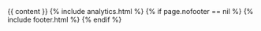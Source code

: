 <!DOCTYPE html>
<html lang="en">
<head>
  <script type="text/javascript">
         var path = location.pathname.replace(/^\/(.*)\/$/g, '$1');
         var redirects = {
           'faq': '/faq/introduction',
           'faq/#advanced': '/faq/advanced',
           'faq/#basic': '/faq/basic',
           'faq/#introdcution': '/faq/introduction',
           'intro': '/intro/welcome',
           'intro/#customizing': '/intro/appdev',
           'intro/#explore': '/intro/explore',
           'intro/#howworks': '/intro/howworks',
           'intro/#next': '/intro/next',
           'intro/#welcome': '/intro/welcome',
           'tutorials/videos': '/tutorials/videos/welcome',
           'tutorials/videos/#advancedtutorial': '/tutorials/videos/advancedtutorial',
           'tutorials/videos/#basictutorial': '/tutorials/videos/basictutorial',
           'tutorials/videos/#developertutorial': '/tutorials/videos/developertutorial',
           'tutorials/videos/#intro': '/tutorials/videos/intro',
           'tutorials/videos/#walkthrough': '/tutorials/videos/walkthrough',
           'tutorials/videos/#welcome': '/tutorials/videos/welcome',
           'tutorials/walkthroughs': '/tutorials/walkthroughs/eventmanager',
           'tutorials/walkthroughs/#moviemanager': '/tutorials/walkthroughs/moviemanager',
           'tutorials/walkthroughs/#servicetracker': '/tutorials/walkthroughs/servicetracker',
           'userguide': '/userguide/introduction',
           'userguide/#actions': '/userguide/actions',
           'userguide/#docker': '/userguide/docker',
           'userguide/#forms': '/userguide/forms',
           'userguide/#groups': '/userguide/groups',
           'userguide/#introduction': '/userguide/introduction',
           'userguide/#projects': '/userguide/projects',
           'userguide/#submissions': '/userguide/submissions',
           'userguide/#teams': '/userguide/teams',
           'userguide/#project-templates': '/userguide/project-templates',
           'userguide/#env': '/userguide/environment-switcher',
           'userguide/#existing-resource-fields': '/userguide/existing-resource-fields',
           'userguide/#form-components': '/userguide/form-components',
           'userguide/#layout-components': '/userguide/layout-components',
           'userguide/#roles-and-permissions': '/userguide/roles-and-permissions',
           'integrations': '/developer/integrations/start',
           'integrations/#linkedin': '/integrations/oauth/#linkedin',
           'intro/#deployapp': '/intro/customizing/#deployapp',
           'intro/#modifyapp': '/intro/customizing/#modifyapp',
           'intro/#updatingform': '/intro/customizing/#updatingform',
           'intro/#api': '/intro/explore/#api',
           'intro/#data': '/intro/explore/#data',
           'intro/#forms': '/intro/explore/#forms',
           'intro/#preview': '/intro/explore/#preview',
           'intro/#resources': '/intro/explore/#resources',
           'intro/#actions': '/intro/howworks/#actions',
           'intro/#dynamicrender': '/intro/howworks/#dynamicrender',
           'intro/#formembeds': '/intro/howworks/#formembeds',
           'intro/#restapi': '/intro/howworks/#restapi',
           'tutorials/videos/#part2': '/tutorials/videos/developertutorial/#part2',
           'tutorials/videos/#part3': '/tutorials/videos/developertutorial/#part3',
           'tutorials/videos/#dynamicRole': '/tutorials/videos/advancedtutorial/#dynamicRole',
           'tutorials/videos/#nested-resource': '/tutorials/videos/basictutorial/#nested-resource',
           'tutorials/videos/#oauth': '/tutorials/videos/advancedtutorial/#oauth',
           'tutorials/videos/#resourceAccess': '/tutorials/videos/advancedtutorial/#resourceAccess',
           'tutorials/videos/#rolespermissions': '/tutorials/videos/basictutorial/#rolespermissions',
           'tutorials/videos/#s3': '/tutorials/videos/advancedtutorial/#s3',
           'tutorials/videos/#user-table': '/tutorials/videos/basictutorial/#user-table',
           'tutorials/walkthroughs/#actions': '/tutorials/walkthroughs/servicetracker/#actions',
           'tutorials/walkthroughs/#application-create': '/tutorials/walkthroughs/servicetracker/#application-create',
           'tutorials/walkthroughs/#app-resources': '/tutorials/walkthroughs/servicetracker/#app-resources',
           'tutorials/walkthroughs/#code': '/tutorials/walkthroughs/servicetracker/#code',
           'tutorials/walkthroughs/#configuration': '/tutorials/walkthroughs/servicetracker/#configuration',
           'tutorials/walkthroughs/#create-project': '/tutorials/walkthroughs/servicetracker/#create-project',
           'tutorials/walkthroughs/#dependencies': '/tutorials/walkthroughs/servicetracker/#dependencies',
           'tutorials/walkthroughs/#formio-init': '/tutorials/walkthroughs/servicetracker/#formio-init',
           'tutorials/walkthroughs/#intro': '/tutorials/walkthroughs/servicetracker/#intro',
           'tutorials/walkthroughs/#resource-registration': '/tutorials/walkthroughs/servicetracker/#resource-registration',
           'tutorials/walkthroughs/#resources': '/tutorials/walkthroughs/servicetracker/#resources',
           'tutorials/walkthroughs/#restructure': '/tutorials/walkthroughs/servicetracker/#restructure',
           'tutorials/walkthroughs/#setup': '/tutorials/walkthroughs/servicetracker/#setup',
           'tutorials/walkthroughs/#structure': '/tutorials/walkthroughs/servicetracker/#structure',
           'tutorials/walkthroughs/#user-auth': '/tutorials/walkthroughs/servicetracker/#user-auth',
           'tutorials/walkthroughs/#users': '/tutorials/walkthroughs/servicetracker/#users',
           'userguide/#cutomer-applications': '/userguide/introduction/#cutomer-applications',
           'userguide/#user-portal-page': '/userguide/introduction/#user-portal-page',
           'userguide/#action-authentication': '/userguide/actions/#action-authentication',
           'userguide/#action-email': '/userguide/actions/#action-email',
           'userguide/#action-jira': '/userguide/actions/#action-jira',
           'userguide/#action-oauth': '/userguide/actions/#action-oauth',
           'userguide/#action-office365-calendar': '/userguide/actions/#action-office365-calendar',
           'userguide/#action-office365-contact': '/userguide/actions/#action-office365-contact',
           'userguide/#action-role-assignment': '/userguide/actions/#action-role-assignment',
           'userguide/#action-sql': '/userguide/actions/#action-sql',
           'userguide/#action-sqlconnector': '/userguide/actions/#action-sqlconnector',
           'userguide/#action-webhook': '/userguide/actions/#action-webhook',
           'userguide/#adding-action': '/userguide/actions/#adding-action',
           'userguide/#docker-deploy': '/userguide/docker/#docker-deploy',
           'userguide/#docker-dns': '/userguide/docker/#docker-dns',
           'userguide/#docker-explore': '/userguide/docker/#docker-explore',
           'userguide/#docker-installation': '/userguide/docker/#docker-installation',
           'userguide/#docker-paas': '/userguide/docker/#docker-paas',
           'userguide/#docker-server': '/userguide/docker/#docker-server',
           'userguide/#docker-variables': '/userguide/docker/#docker-variables',
           'userguide/#radio': '/userguide/form-components/#radio',
           'userguide/#add-form-component': '/userguide/form-components/#add-form-component',
           'userguide/#address': '/userguide/form-components/#address',
           'userguide/#checkbox': '/userguide/form-components/#checkbox',
           'userguide/#component-api': '/userguide/form-components/#component-api',
           'userguide/#content-component': '/userguide/form-components/#content-component',
           'userguide/#currency': '/userguide/form-components/#currency',
           'userguide/#datetime': '/userguide/form-components/#datetime',
           'userguide/#edit-form-component': '/userguide/form-components/#edit-form-component',
           'userguide/#email': '/userguide/form-components/#email',
           'userguide/#file': '/userguide/form-components/#file',
           'userguide/#html-element-component': '/userguide/form-components/#html-element-component',
           'userguide/#number': '/userguide/form-components/#number',
           'userguide/#password': '/userguide/form-components/#password',
           'userguide/#phonenumber': '/userguide/form-components/#phonenumber',
           'userguide/#resource': '/userguide/form-components/#resource',
           'userguide/#select': '/userguide/form-components/#select',
           'userguide/#selectboxes': '/userguide/form-components/#selectboxes',
           'userguide/#signature': '/userguide/form-components/#signature',
           'userguide/#textarea': '/userguide/form-components/#textarea',
           'userguide/#textfield': '/userguide/form-components/#textfield',
           'userguide/#copy-form': '/userguide/forms/#copy-form',
           'userguide/#delete-form': '/userguide/forms/#delete-form',
           'userguide/#edit-form': '/userguide/forms/#edit-form',
           'userguide/#new-form': '/userguide/forms/#new-form',
           'userguide/#assigning-group-access': '/userguide/groups/#assigning-group-access',
           'userguide/#making-groupusers': '/userguide/groups/#making-groupusers',
           'userguide/#making-publicusers': '/userguide/groups/#making-publicusers',
           'userguide/#group-structure': '/userguide/groups/#group-structure',
           'userguide/#columns': '/userguide/layout-components/#columns',
           'userguide/#data-grid': '/userguide/layout-components/#data-grid',
           'userguide/#fieldset': '/userguide/layout-components/#fieldset',
           'userguide/#panels': '/userguide/layout-components/#panels',
           'userguide/#table': '/userguide/layout-components/#table',
           'userguide/#well': '/userguide/layout-components/#well',
           'userguide/#new-project': '/userguide/projects/#new-project',
           'userguide/#project-dashboard': '/userguide/projects/#project-dashboard',
           'userguide/#settings-project': '/userguide/projects/#settings-project',
           'userguide/#permissions': '/userguide/roles-and-permissions/#permissions',
           'userguide/#role-assignment': '/userguide/roles-and-permissions/#role-assignment',
           'userguide/#roles': '/userguide/roles-and-permissions/#roles',
           'userguide/#submissionpermissions': '/userguide/roles-and-permissions/#submissionpermissions',
           'userguide/#exporting-submissions': '/userguide/submissions/#exporting-submissions',
           'userguide/#view-submissions': '/userguide/submissions/#view-submissions',
           'userguide/#adding-accounts-team': '/userguide/teams/#adding-accounts-team',
           'userguide/#assigning-teams-project': '/userguide/teams/#assigning-teams-project',
           'userguide/#create-team': '/userguide/teams/#create-team',
           'userguide/#template-previews': '/userguide/project-templates/#template-previews',
           'userguide/#hidden':'/userguide/data-components/#hidden',
           'userguide/#container':'/userguide/data-components/#container',
           'userguide/#datagrid':'/userguide/data-components/#datagrid',
           'userguide/#editgrid':'/userguide/data-components/#editgrid',
           'developer/info/welcome': '/developer/welcome',
           'developer/info/angular': '/developer/frameworks/#angular',
           'developer/info/offline': '/developer/offline',
           'developer/info/emaillogin': '/integrations/emaillogin',
           'developer/info/sso': '/integrations/sso/',
           'developer/info/auth0': '/integrations/auth0',
           'developer/info/react': '/developer/frameworks/#react',
           'developer/info/cordova': '/developer/cordova',
           'developer/info/middleware': '/developer/middleware',
           'developer/info/lambda': '/developer/lambda/',
           'developer/info/node-library': '/developer/libraries/#node',
           'developer/api/postman': '/developer/api/',
           'developer/integrations/start': '/integrations/start',
           'developer/integrations/email': '/integrations/email',
           'developer/integrations/filestorage': '/integrations/filestorage',
           'developer/integrations/oauth': '/integrations/oauth',
           'developer/integrations/office365': '/integrations/office365',
           'developer/integrations/hubspot': '/integrations/hubspot',
           'developer/integrations/googledrive': '/integrations/googledrive',
           'developer/libraries/javascript': '/developer/frameworks/#javascript',
           'developer/libraries/angular2': '/developer/frameworks/#angular',
           'developer/libraries/angular': '/developer/frameworks/#angularjs',
           'developer/libraries/react': '/developer/frameworks/#react',
           'developer/libraries/cli': '/developer/libraries/#cli',
           'developer/libraries/node': '/developer/libraries/#node',
           'developer/libraries/php': '/developer/libraries/#php',
           'developer/libraries/viewer': '/developer/libraries/#viewer',
           'developer/api/postman.': '/developer/api',
           'developer/api/#postman': '/developer/api',
           'developer/deployments': '/tutorials/deployment/aws',
           'developer/deployments/#aws': '/tutorials/deployment/aws',
           'developer/deployments/#bluemix': '/tutorials/deployments/bluemix',
           'developer/info/#cordova': '/developer/cordova',
           'developer/info/#angular': '/developer/frameworks/#angular',
           'developer/info/#auth0': '/integrations/auth0',
           'developer/info/#bootstrap': '/developer/libraries/#cli',
           'developer/info/#emaillogin': '/integrations/emaillogin',
           'developer/info/#lambda': '/developer/lambda',
           'developer/info/#middleware': '/developer/middleware',
           'developer/info/#node-library': '/developer/libraries/#node',
           'developer/info/#offline': '/developer/offline',
           'developer/info/#react': '/developer/frameworks/#react',
           'developer/info/#welcome': '/developer/welcome',
           'developer/integrations': '/integrations/start',
           'developer/integrations/#email': '/integrations/email',
           'developer/integrations/#filestorage': '/integrations/filestorage',
           'developer/integrations/#google-drive': '/integrations/google-drive',
           'developer/integrations/#hubspot': '/integrations/hubspot',
           'developer/integrations/#oauth': '/integrations/oauth',
           'developer/integrations/#office365': '/integrations/office365',
           'developer/integrations/#start': '/integrations/start',
           'developer/api/#formio-account': '/developer/api',
           'developer/api/#project-user': '/developer/api',
           'developer/api/#create': '/developer/api',
           'developer/api/#delete': '/developer/api',
           'developer/api/#index': '/developer/api',
           'developer/api/#read': '/developer/api',
           'developer/api/#update': '/developer/api',
           'developer/deployments/aws': '/tutorials/deployment/aws',
           'developer/deployments/bluemix': '/tutorials/deployment/bluemix',
           'developer/deployments/#aws-auth': '/tutorials/deployment/aws/#aws-auth',
           'developer/deployments/#aws-beanstalk': '/tutorials/deployment/aws/#aws-beanstalk',
           'developer/deployments/#aws-config': '/tutorials/deployment/aws/#aws-route',
           'developer/deployments/#aws-prerequisites': '/tutorials/deployment/aws/#aws-prerequisites',
           'developer/deployments/#bluemix-app': '/tutorials/deployment/bluemix/#bluemix-app',
           'developer/deployments/#bluemix-docker': '/tutorials/deployment/bluemix/#bluemix-docker',
           'developer/info/bootstrap': '/integrations/oauth/#twitter',
           'developer/info/#conditional-fields': '/developer/info',
           'developer/info/#form-translation': '/developer/frameworks/#angular',
           'developer/info/#formio-delete': '/developer/frameworks/#angular',
           'developer/info/#formio-directive': '/developer/frameworks/#angular',
           'developer/info/#formio-events': '/developer/frameworks/#angular',
           'developer/info/#formio-module': '/developer/frameworks/#angular',
           'developer/info/#formio-submissions': '/developer/frameworks/#angular',
           'developer/info/#styling-angular-forms': '/developer/frameworks/#angular',
           'developer/info/#auth0-app': '/integrations/auth0/#auth0-app',
           'developer/info/#auth0-code': '/integrations/auth0/#auth0-code',
           'developer/info/#auth0-rules': '/integrations/auth0/#auth0-rules',
           'developer/info/#cordova-compile': '/developer/cordova/#cordova-compile',
           'developer/info/#cordova-install': '/developer/cordova/#cordova-install',
           'developer/info/#cordova-plugins': '/developer/cordova/#cordova-plugins',
           'developer/info/#cordova-prepare': '/developer/cordova/#cordova-prepare',
           'developer/info/#cli': '/developer/middleware/#cli',
           'developer/info/#nodejs': '/developer/middleware/#nodejs',
           'developer/info/#react-module': '/developer/frameworks/#react',
           'developer/info/#react-usage': '/developer/frameworks/#react',
           'developer/integrations/#gmail': '/integrations/email/#smtp',
           'developer/integrations/#kickbox': '/integrations/email/#kickbox',
           'developer/integrations/#mailgun': '/integrations/email/#mailgun',
           'developer/integrations/#mandrill': '/integrations/email/#mandrill',
           'developer/integrations/#sendgrid': '/integrations/email/#sendgrid',
           'developer/integrations/#url': '/integrations/filestorage/#url',
           'developer/integrations/#dropbox-storage': '/integrations/filestorage/#dropbox-storage',
           'developer/integrations/#s3': '/integrations/filestorage/#s3',
           'developer/integrations/#google-api-setting': '/integrations/google-drive/#google-api-setting',
           'developer/integrations/#google-oauthclient': '/integrations/google-drive/#google-oauthclient',
           'developer/integrations/#google-refreshtoken': '/integrations/google-drive/#google-refreshtoken',
           'developer/integrations/#google-sheet': '/integrations/google-drive/#google-sheet',
           'developer/integrations/#hubspot-action': '/integrations/hubspot/#hubspot-action',
           'developer/integrations/#hubspot-apikey': '/integrations/hubspot/#hubspot-apikey',
           'developer/integrations/#hubspot-mappings': '/integrations/hubspot/#hubspot-mappings',
           'developer/integrations/#github': '/integrations/oauth/#github',
           'developer/integrations/#action': '/integrations/oauth/#action',
           'developer/integrations/#button': '/integrations/oauth/#button',
           'developer/integrations/#dropbox-oauth': '/integrations/oauth/#dropbox-oauth',
           'developer/integrations/#facebook': '/integrations/oauth/#facebook',
           'developer/integrations/#google': '/integrations/oauth/#google',
           'developer/integrations/#linkform': '/integrations/oauth/#linkform',
           'developer/integrations/#msoffice365': '/integrations/oauth/#msoffice365',
           'developer/integrations/#settings': '/integrations/oauth/#settings',
           'developer/integrations/#twitter': '/integrations/oauth/#twitter'
         }
         if (location.hash) {
           path += '/' + location.hash;
         }
         if (redirects[path]) {
           window.location = '{{ site.baseUrl }}' + redirects[path];
         }
  </script>
  <meta charset="utf-8">
  <meta http-equiv="X-UA-Compatible" content="IE=edge">
  <meta name="viewport" content="width=device-width, initial-scale=1">
  <!-- The above 3 meta tags *must* come first in the head; any other head content must come *after* these tags -->
  <title>{{ site.title }} | {{ page.title | strip_html }}</title>
  <link rel="stylesheet" href="{{ site.baseUrl }}/assets/index.css">

  <!-- Favicons -->
  <link rel="apple-touch-icon" sizes="57x57" href="{{ site.baseUrl }}/assets/favicons/favicon-xooa.png">
  <link rel="apple-touch-icon" sizes="60x60" href="{{ site.baseUrl }}/assets/favicons/favicon-xooa.png">
  <link rel="apple-touch-icon" sizes="72x72" href="{{ site.baseUrl }}/assets/favicons/favicon-xooa.png">
  <link rel="apple-touch-icon" sizes="76x76" href="{{ site.baseUrl }}/assets/favicons/favicon-xooa.png">
  <link rel="apple-touch-icon" sizes="114x114" href="{{ site.baseUrl }}/assets/favicons/favicon-xooa.png">
  <link rel="apple-touch-icon" sizes="120x120" href="{{ site.baseUrl }}/assets/favicons/favicon-xooa.png">
  <link rel="apple-touch-icon" sizes="144x144" href="{{ site.baseUrl }}/assets/favicons/favicon-xooa.png">
  <link rel="apple-touch-icon" sizes="152x152" href="{{ site.baseUrl }}/assets/favicons/favicon-xooa.png">
  <link rel="apple-touch-icon" sizes="180x180" href="{{ site.baseUrl }}/assets/favicons/favicon-xooa.png">
  <link rel="icon" type="image/png" href="{{ site.baseUrl }}/assets/favicons/favicon-xooa.png" sizes="32x32">
  <link rel="icon" type="image/png" href="{{ site.baseUrl }}/assets/favicons/favicon-xooa.png" sizes="192x192">
  <link rel="icon" type="image/png" href="{{ site.baseUrl }}/assets/favicons/favicon-xooa.png" sizes="96x96">
  <link rel="icon" type="image/png" href="{{ site.baseUrl }}/assets/favicons/favicon-xooa.png" sizes="16x16">
  <link rel="manifest" href="{{ site.baseUrl }}/assets/favicons/manifest.json">
  <meta name="msapplication-TileColor" content="#da532c">
  <meta name="msapplication-TileImage" content="{{ site.baseUrl }}/assets/favicons/favicon-xooa.png">
  <meta name="theme-color" content="#ffffff">
</head>
<body{% if page.app %} ng-app='{{ page.app }}'{% endif %}{% if page.controller %} ng-controller='{{ page.controller }}'{% endif %}>
    {{ content }}
    {% include analytics.html %}
    {% if page.nofooter == nil %}
        {% include footer.html %}
    {% endif %}
    <script src="{{ site.baseUrl }}/assets/index.min.js"></script>
</body>
</html>
